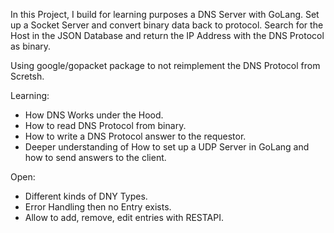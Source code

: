 In this Project, I build for learning purposes a DNS Server with GoLang.
Set up a Socket Server and convert binary data back to protocol. 
Search for the Host in the JSON Database and return the IP Address with the DNS Protocol as binary.

Using google/gopacket package to not reimplement the DNS Protocol from Scretsh.

Learning:
- How DNS Works under the Hood.
- How to read DNS Protocol from binary.
- How to write a DNS Protocol answer to the requestor.
- Deeper understanding of How to set up a UDP Server in GoLang and how to send answers to the client. 

Open:
- Different kinds of DNY Types.
- Error Handling then no Entry exists.
- Allow to add, remove, edit entries with RESTAPI.
